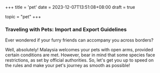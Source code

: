 +++
title = 'pet'
date = 2023-12-07T13:51:08+08:00
draft = true

topic = "pet"
+++

### Traveling with Pets: Import and Export Guidelines

Ever wondered if your furry friends can accompany you across borders?

Well, absolutely! Malaysia welcomes your pets with open arms, provided certain conditions are met. However, bear in mind that some species face restrictions, as set by official authorities. So, let's get you up to speed on the rules and make your pet's journey as smooth as possible!
